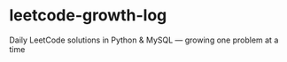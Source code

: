 # leetcode-growth-log
Daily LeetCode solutions in Python &amp; MySQL — growing one problem at a time
